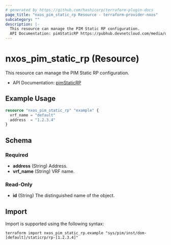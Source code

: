 ```yaml
---
# generated by https://github.com/hashicorp/terraform-plugin-docs
page_title: "nxos_pim_static_rp Resource - terraform-provider-nxos"
subcategory: ""
description: |-
  This resource can manage the PIM Static RP configuration.
  API Documentation: pimStaticRP https://pubhub.devnetcloud.com/media/dme-docs-10-2-2/docs/Layer%203/pim:StaticRP/
---
```


# nxos_pim_static_rp (Resource)

This resource can manage the PIM Static RP configuration.

- API Documentation: [pimStaticRP](https://pubhub.devnetcloud.com/media/dme-docs-10-2-2/docs/Layer%203/pim:StaticRP/)

## Example Usage

```terraform
resource "nxos_pim_static_rp" "example" {
  vrf_name = "default"
  address  = "1.2.3.4"
}
```

<!-- schema generated by tfplugindocs -->
## Schema

### Required

- **address** (String) Address.
- **vrf_name** (String) VRF name.

### Read-Only

- **id** (String) The distinguished name of the object.

## Import

Import is supported using the following syntax:

```shell
terraform import nxos_pim_static_rp.example "sys/pim/inst/dom-[default]/staticrp/rp-[1.2.3.4]"
```

